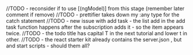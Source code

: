 //TODO - reconsider if to use [(ngModel)] from this stage (remember later comment if remove)
//TODO - prettifier takes down my :any type for the catch statement
//TODO - new issue with add task - the list add in the add task function happens after the subscription adds it - so the item appears twice.
//TODO - the todo title has capital T in the next tutorial and lower t in other.
//TODO - the react starter kit already contains the server.json , but and start scripts - should them all?
